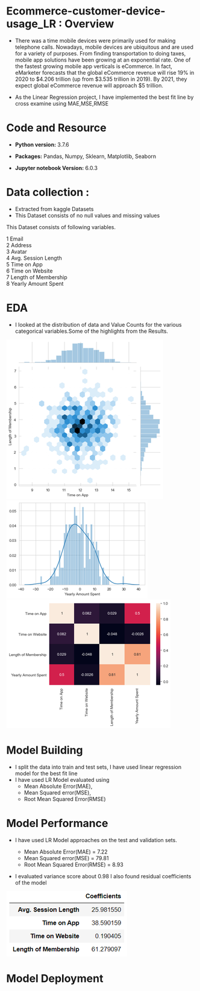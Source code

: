 # Ecommerce-customer-device-usage_LR : Overview

* There was a time mobile devices were primarily used for making telephone calls. Nowadays, mobile devices are ubiquitous and are used for a variety of purposes. From finding transportation to doing taxes, mobile app solutions have been growing at an exponential rate. One of the fastest growing mobile app verticals is eCommerce. In fact, eMarketer forecasts that the global eCommerce revenue will rise 19% in 2020 to $4.206 trillion (up from $3.535 trillion in 2019). By 2021, they expect global eCommerce revenue will approach $5 trillion. 

* As the Linear Regression project, I have implemented the best fit line by cross examine using MAE,MSE,RMSE


# Code and Resource 

* **Python version:** 3.7.6

* **Packages:** Pandas, Numpy, Sklearn, Matplotlib, Seaborn 

* **Jupyter notebook Version:** 6.0.3



# Data collection : 

* Extracted from kaggle Datasets
* This Dataset consists of no null values and missing values

This Dataset consists of following variables.

 1   Email                  
 2   Address                
 3   Avatar                 
 4   Avg. Session Length   
 5   Time on App           
 6   Time on Website       
 7   Length of Membership  
 8   Yearly Amount Spent 

 
# EDA

* I looked at the distribution of data and Value Counts for the various categorical variables.Some of the highlights from the Results.


![alt text](https://github.com/Jyothif/Ecommerce-customer-device-usage_LR/blob/master/images/jointplot.png)![alt text](https://github.com/Jyothif/Ecommerce-customer-device-usage_LR/blob/master/images/histogram_device_usage.png)![alt text](https://github.com/Jyothif/Ecommerce-customer-device-usage_LR/blob/master/images/heatmap%20LR.png)

# Model Building

* I split the data into train and test sets,  I have used linear regression model for the best fit line 
* I have used  LR Model evaluated using 
  + Mean Absolute Error(MAE),
  + Mean Squared error(MSE),
  + Root Mean Squared Error(RMSE)
  
  
# Model Performance

* I have used LR Model approaches on the test and validation sets.

  + Mean Absolute Error(MAE) = 7.22
  + Mean Squared error(MSE) = 79.81
  + Root Mean Squared Error(RMSE) = 8.93
  
* I evaluated variance score about 0.98
I also found residual coefficients of the model

![alt text](https://github.com/Jyothif/Ecommerce-customer-device-usage_LR/blob/master/images/residuals.PNG)


# Model Deployment




